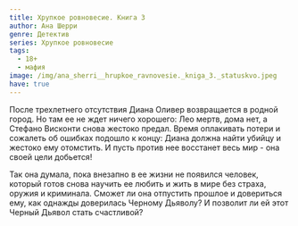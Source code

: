 ```yaml
---
title: Хрупкое ровновесие. Книга 3
author: Ана Шерри
genre: Детектив
series: Хрупкое ровновесие
tags:
  - 18+
  - мафия
image: /img/ana_sherri__hrupkoe_ravnovesie._kniga_3._statuskvo.jpeg
have: true
---
```

После трехлетнего отсутствия Диана Оливер возвращается в родной город. Но там ее не ждет ничего хорошего: Лео мертв, дома нет, а Стефано Висконти снова жестоко предал. Время оплакивать потери и сожалеть об ошибках подошло к концу: Диана должна найти убийцу и жестоко ему отомстить. И пусть против нее восстанет весь мир - она своей цели добьется! 

Так она думала, пока внезапно в ее жизни не появился человек, который готов снова научить ее любить и жить в мире без страха, оружия и криминала. Сможет ли она отпустить прошлое и довериться ему, как однажды доверилась Черному Дьяволу? И позволит ли ей этот Черный Дьявол стать счастливой?